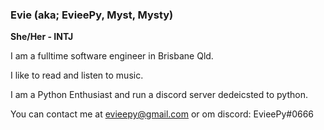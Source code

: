 ### Evie (aka; EvieePy, Myst, Mysty)

**She/Her - INTJ**

I am a fulltime software engineer in Brisbane Qld.

I like to read and listen to music.

I am a Python Enthusiast and run a discord server dedeicsted to python.

You can contact me at evieepy@gmail.com or om discord: EvieePy#0666








